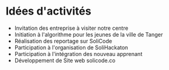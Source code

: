 # Idées d'activités 

- Invitation des entreprise à visiter notre centre 
- Initiation à l'algorithme pour les jeunes de la ville de Tanger
- Réalisation des reportage sur SoliCode
- Participation à l'organisation de SoliHackaton
- Participation à l'intégration des nouveau apprenant 
- Développement de Site web solicode.co
